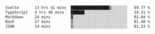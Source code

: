 <!--START_SECTION:waka-->

```txt
Svelte       13 hrs 41 mins  █████████████████▒░░░░░░░   69.77 %
TypeScript   4 hrs 46 mins   ██████░░░░░░░░░░░░░░░░░░░   24.31 %
Markdown     24 mins         ▓░░░░░░░░░░░░░░░░░░░░░░░░   02.04 %
Bash         17 mins         ▒░░░░░░░░░░░░░░░░░░░░░░░░   01.48 %
JSON         14 mins         ▒░░░░░░░░░░░░░░░░░░░░░░░░   01.23 %
```

<!--END_SECTION:waka-->

